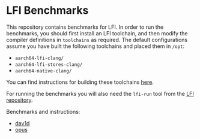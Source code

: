 # LFI Benchmarks

This repository contains benchmarks for LFI. In order to run the benchmarks,
you should first install an LFI toolchain, and then modify the compiler
definitions in `toolchains` as required. The default configurations assume
you have built the following toolchains and placed them in `/opt`:

* `aarch64-lfi-clang/`
* `aarch64-lfi-stores-clang/`
* `aarch64-native-clang/`

You can find instructions for building these toolchains
[here](https://github.com/zyedidia/lfi-llvm-toolchain).

For running the benchmarks you will also need the `lfi-run` tool from the [LFI
repository](https://github.com/zyedidia/lfi).

Benchmarks and instructions:

* [dav1d](https://github.com/zyedidia/lfi-bench/tree/master/dav1d)
* [opus](https://github.com/zyedidia/lfi-bench/tree/master/opus)
